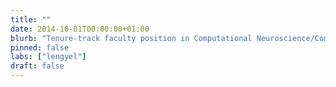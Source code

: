 ```yaml
---
title: ""
date: 2014-10-01T00:00:00+01:00
blurb: "Tenure-track faculty position in Computational Neuroscience/Computational Cognitive Science open"
pinned: false
labs: ["lengyel"]
draft: false
---
```

